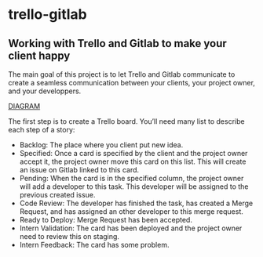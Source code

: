 # trello-gitlab

## Working with Trello and Gitlab to make your client happy

The main goal of this project is to let Trello and Gitlab communicate to create a seamless communication between your clients, your project owner, and your developpers.

[DIAGRAM](http://knsv.github.io/mermaid/live_editor/#/edit/c2VxdWVuY2VEaWFncmFtCnBhcnRpY2lwYW50IENsaWVudApwYXJ0aWNpcGFudCBQcm9qZWN0IE93bmVyCnBhcnRpY2lwYW50IFRyZWxsbwpwYXJ0aWNpcGFudCBTZXJ2ZXIKcGFydGljaXBhbnQgR2l0bGFiCnBhcnRpY2lwYW50IERldmVsb3BlcgoKQ2xpZW50LT4-VHJlbGxvOiBDcmVhdGUgYSBjYXJkIGluICJCYWNrbG9nIgoKIyAKUHJvamVjdCBPd25lci0-PlRyZWxsbzogTW92ZSBjYXJkIGZyb20gIkJhY2tsb2ciIHRvICJTcGVjaWZpZWQiClRyZWxsby0-PlNlcnZlcjogQ2FyZCBtb3ZlZApTZXJ2ZXItPj5HaXRsYWI6IENyZWF0ZSBJc3N1ZQoKIwpQcm9qZWN0IE93bmVyLT4-VHJlbGxvOiBBZGQgZGV2ZWxvcHBlciB0byB0aGUgY2FyZApUcmVsbG8tPj5TZXJ2ZXI6IERldmVsb3BlciBhZGRlZCB0byB0aGUgY2FyZApTZXJ2ZXItPj5HaXRsYWI6IEFzc2lnbnMgdGhlIGlzc3VlIHRvIHRoZSBkZXZlbG9wZXIKCiMKRGV2ZWxvcGVyLT4-R2l0bGFiOiBDcmVhdGUgbWVyZ2UgUmVxdWVzdApEZXZlbG9wZXItPj5HaXRsYWI6IEFzc2lnbnMgYW4gb3RoZXIgZGV2ZWxvcGVyCkdpdGxhYi0-PlNlcnZlcjogTWVyZ2UgUmVxdWVzdCBhc3NpZ25lZApTZXJ2ZXItPj5UcmVsbG86IE1vdmUgY2FyZCBmcm9tICJQZW5kaW5nIiB0byAiQ29kZSBSZXZpZXciCgojCkRldmVsb3Blci0-PkdpdGxhYjogTWVyZ2UgTWVyZ2UgUmVxdWVzdApHaXRsYWItPj5TZXJ2ZXI6IE1lcmdlZCBNZXJnZSBSZXF1ZXN0ClNlcnZlci0-PlRyZWxsbzogTW92ZSBjYXJkIGZyb20gIkNvZGUgUmV2aWV3IiB0byAiUmVhZHkgdG8gRGVwbG95IgoKIyAKRGV2ZWxvcGVyLT4-U2VydmVyOiBEZXBsb3kKU2VydmVyLT4-VHJlbGxvOiBNb3ZlIGNhcmQgZnJvbSAiUmVhZHkgdG8gRGVwbG95IiB0byAiSW50ZXJuIFZhbGlkYXRpb24iCgojClByb2plY3QgT3duZXItPj5UcmVsbG86IE1vdmUgY2FyZCBmcm9tICJJbnRlcm4gVmFsaWRhdGlvbiIgdG8gIkludGVybiBGZWVkYmFjayIKVHJlbGxvLT4-U2VydmVyOiBDYXJkIG1vdmVkIHRvICJJbnRlcm4gRmVlZGJhY2siClNlcnZlci0-PkdpdGxhYjogQ3JlYXRlIElzc3VlClNlcnZlci0-PkdpdGxhYjogQXNzaWducyBwcmV2aW91cyBkZXZlbG9wZXIKTm90ZSByaWdodCBvZiBTZXJ2ZXI6IEhvdyB0aGUgY2FyZCBtb3ZlIGJhY2sgdG8gInBlbmRpbmciID8KCiMgClByb2plY3QgT3duZXItPj5UcmVsbG86IE1vdmUgY2FyZCBmcm9tICJJbnRlcm4gVmFsaWRhdGlvbiIgdG8gIkNsaWVudCBWYWxpZGF0aW9uIgoKIwpDbGllbnQtPj5UcmVsbG86IE1vdmUgY2FyZCBmcm9tICJDbGllbnQgVmFsaWRhdGlvbiIgdG8gIkNsaWVudCBGZWVkYmFjayIKTm90ZSByaWdodCBvZiBDbGllbnQ6IFdoZXJlIHRoZSBjYXJkIHNob3VsZCBiZSBtb3ZlZCB0byBjcmVhdGUgYSBuZXcgaXNzdWUgPw)

The first step is to create a Trello board. You’ll need many list to describe each step of a story:
- Backlog: The place where you client put new idea.
- Specified: Once a card is specified by the client and the project owner accept it, the project owner move this card on this list. This will create an issue on Gitlab linked to this card.
- Pending:  When the card is in the specified column, the project owner will add a developer to this task. This developer will be assigned to the previous created issue.
- Code Review: The developer has finished the task, has created a Merge Request, and has assigned an other developer to this merge request.
- Ready to Deploy: Merge Request has been accepted.
- Intern Validation:  The card has been deployed and the project owner need to review this on staging.
- Intern Feedback: The card has some problem.
